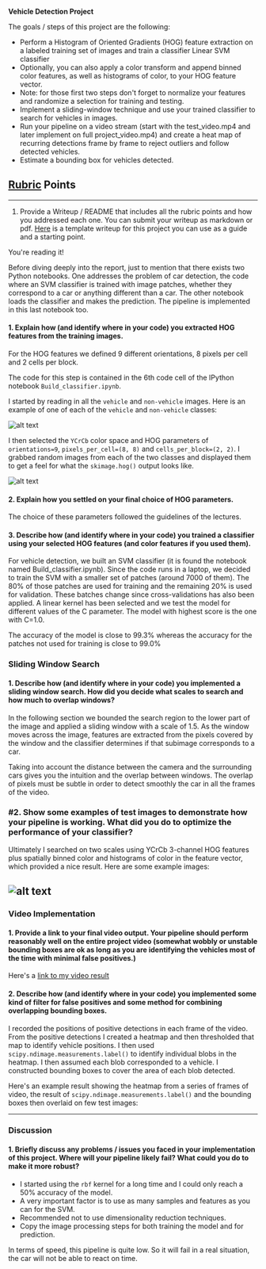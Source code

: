 **Vehicle Detection Project**

The goals / steps of this project are the following:

* Perform a Histogram of Oriented Gradients (HOG) feature extraction on a labeled training set of images and train a classifier Linear SVM classifier
* Optionally, you can also apply a color transform and append binned color features, as well as histograms of color, to your HOG feature vector. 
* Note: for those first two steps don't forget to normalize your features and randomize a selection for training and testing.
* Implement a sliding-window technique and use your trained classifier to search for vehicles in images.
* Run your pipeline on a video stream (start with the test_video.mp4 and later implement on full project_video.mp4) and create a heat map of recurring detections frame by frame to reject outliers and follow detected vehicles.
* Estimate a bounding box for vehicles detected.

[//]: # (Image References)
[image1]: ./examples/car_not_car.png
[image2]: ./examples/HOG_example.jpg
[image3]: ./examples/sliding_windows.jpg
[image4]: ./examples/sliding_window.jpg
[image5]: ./examples/bboxes_and_heat.png
[image6]: ./examples/labels_map.png
[image7]: ./examples/output_bboxes.png
[video1]: ./project_video.mp4

## [Rubric](https://review.udacity.com/#!/rubrics/513/view) Points

---

1. Provide a Writeup / README that includes all the rubric points and how you addressed each one.  You can submit your writeup as markdown or pdf.  [Here](https://github.com/udacity/CarND-Vehicle-Detection/blob/master/writeup_template.md) is a template writeup for this project you can use as a guide and a starting point.  

You're reading it!

Before diving deeply into the report, just to mention that there exists two Python notebooks. One addresses the problem of car detection, the code where an SVM classifier is trained with image patches, whether they correspond to a car or anything different than a car. The other notebook loads the classifier and makes the prediction. The pipeline is implemented in this last notebook too.

#### 1. Explain how (and identify where in your code) you extracted HOG features from the training images.

For the HOG features we defined 9 different orientations, 8 pixels per cell and 2 cells per block. 

The code for this step is contained in the 6th code cell of the IPython notebook `Build_classifier.ipynb`.  

I started by reading in all the `vehicle` and `non-vehicle` images.  Here is an example of one of each of the `vehicle` and `non-vehicle` classes:

![alt text][image1]

I then selected the `YCrCb` color space and HOG parameters of `orientations=9`, `pixels_per_cell=(8, 8)` and `cells_per_block=(2, 2)`.  I grabbed random images from each of the two classes and displayed them to get a feel for what the `skimage.hog()` output looks like.


![alt text][image2]

#### 2. Explain how you settled on your final choice of HOG parameters.

The choice of these parameters followed the guidelines of the lectures.

#### 3. Describe how (and identify where in your code) you trained a classifier using your selected HOG features (and color features if you used them).

For vehicle detection, we built an SVM classifier (it is found the notebook named Build_classifier.ipynb). Since the code runs in a laptop, we decided to train the SVM with a smaller set of patches (around 7000 of them).  The 80% of those patches are used for training and the remaining 20% is used for validation. These batches change since cross-validations has also been applied. A linear kernel has been selected and we test the model for different values of the C parameter. The model with highest score is the one with C=1.0. 

The accuracy of the model is close to 99.3% whereas the accuracy for the patches not used for training is close to 99.0%
### Sliding Window Search

#### 1. Describe how (and identify where in your code) you implemented a sliding window search.  How did you decide what scales to search and how much to overlap windows?

In the following section we bounded the search region to the lower part of the image and applied a sliding window with a scale of 1.5. As the window moves across the image, features are extracted from the pixels covered by the window and the classifier determines if that subimage corresponds to a car.

Taking into account the distance between the camera and the surrounding cars gives you the intuition and the overlap between windows. The overlap of pixels must be subtle in order to detect smoothly the car in all the frames of the video.

### #2. Show some examples of test images to demonstrate how your pipeline is working.  What did you do to optimize the performance of your classifier?

Ultimately I searched on two scales using YCrCb 3-channel HOG features plus spatially binned color and histograms of color in the feature vector, which provided a nice result.  Here are some example images:

![alt text][image4]
---

### Video Implementation

#### 1. Provide a link to your final video output.  Your pipeline should perform reasonably well on the entire project video (somewhat wobbly or unstable bounding boxes are ok as long as you are identifying the vehicles most of the time with minimal false positives.)
Here's a [link to my video result](./project_video_output.mp4)


#### 2. Describe how (and identify where in your code) you implemented some kind of filter for false positives and some method for combining overlapping bounding boxes.

I recorded the positions of positive detections in each frame of the video.  From the positive detections I created a heatmap and then thresholded that map to identify vehicle positions.  I then used `scipy.ndimage.measurements.label()` to identify individual blobs in the heatmap.  I then assumed each blob corresponded to a vehicle.  I constructed bounding boxes to cover the area of each blob detected.  

Here's an example result showing the heatmap from a series of frames of video, the result of `scipy.ndimage.measurements.label()` and the bounding boxes then overlaid on few test images:



---

### Discussion

#### 1. Briefly discuss any problems / issues you faced in your implementation of this project.  Where will your pipeline likely fail?  What could you do to make it more robust?
* I started using the `rbf` kernel for a long time and I could only reach a 50% accuracy of the model.
* A very important factor is to use as many samples and features as you can for the SVM.
* Recommended not to use dimensionality reduction techniques.
* Copy the image processing steps for both training the model and for prediction.

In terms of speed, this pipeline is quite low. So it will fail in a real situation, the car will not be able to react on time.
 

